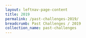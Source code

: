 ```yaml
---
layout: leftnav-page-content
title: 2019
permalink: /past-challenges-2019/
breadcrumb: Past Challenges / 2019
collection_name: past-challenges
---
```

